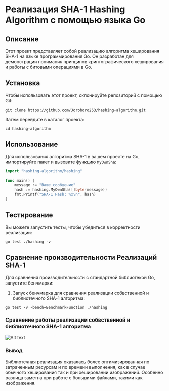 # Реализация SHA-1 Hashing Algorithm с помощью языка Go

## Описание
Этот проект представляет собой реализацию алгоритма хеширования SHA-1 на языке программирования Go. Он разработан для демонстрации понимания принципов криптографического хеширования и работы с битовыми операциями в Go.

## Установка
Чтобы использовать этот проект, склонируйте репозиторий с помощью Git:

```git clone https://github.com/Joroboro253/hashing-algorithm.git```

Затем перейдите в каталог проекта:

```cd hashing-algorithm```


## Использование
Для использования алгоритма SHA-1 в вашем проекте на Go, импортируйте пакет и вызовите функцию `MyOwnSha`:
```go
import "hashing-algorithm/hashing"

func main() {
    message := "Ваше сообщение"
    hash := hashing.MyOwnSha([]byte(message))
    fmt.Printf("SHA-1 Hash: %x\n", hash)
}
```

## Тестирование
Вы можете запустить тесты, чтобы убедиться в корректности реализации:

```go test ./hashing -v```

## Сравнение производительности Реализаций SHA-1

Для сравнения производительности с стандартной библиотекой Go, запустите бенчмарки:


1. Запуск бенчмарка для сравнения реализации собвственной и библиотечного SHA-1 алгоритма:

```go test -v -bench=BenchmarkFunction ./hashing```


### Сравнение работы реализации собвственной и библиотечного SHA-1 алгоритма
![Alt text](images/comparing.jpg)



### Вывод
Библиотечная реализация оказалась более оптимизированная по затраченным ресурсам и по времени выполнения, как в случае обычного хеширования так и при хешировании изображений. Особенно разница заметна при работе с большими файлами, такими как изображения.

